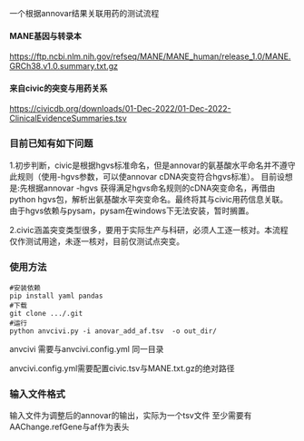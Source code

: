 
一个根据annovar结果关联用药的测试流程

#### MANE基因与转录本
https://ftp.ncbi.nlm.nih.gov/refseq/MANE/MANE_human/release_1.0/MANE.GRCh38.v1.0.summary.txt.gz

#### 来自civic的突变与用药关系
https://civicdb.org/downloads/01-Dec-2022/01-Dec-2022-ClinicalEvidenceSummaries.tsv

### 目前已知有如下问题
1.初步判断，civic是根据hgvs标准命名，但是annovar的氨基酸水平命名并不遵守此规则（使用-hgvs参数，可以使annovar cDNA突变符合hgvs标准）。
目前设想是:先根据annovar -hgvs 获得满足hgvs命名规则的cDNA突变命名，再借由python hgvs包，解析出氨基酸水平突变命名。最终将其与civic用药信息关联。
由于hgvs依赖与pysam，pysam在windows下无法安装，暂时搁置。

2.civic涵盖突变类型很多，要用于实际生产与科研，必须人工逐一核对。本流程仅作测试用途，未逐一核对，目前仅测试点突变。
### 使用方法
```
#安装依赖
pip install yaml pandas
#下载
git clone .../.git
#运行
python anvcivi.py -i anovar_add_af.tsv  -o out_dir/
```
anvcivi 需要与anvcivi.config.yml 同一目录

anvcivi.config.yml需要配置civic.tsv与MANE.txt.gz的绝对路径
### 输入文件格式 
输入文件为调整后的annovar的输出，实际为一个tsv文件
至少需要有AAChange.refGene与af作为表头
